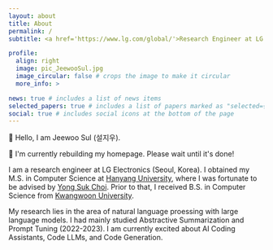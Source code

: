 ```yaml
---
layout: about
title: About
permalink: /
subtitle: <a href='https://www.lg.com/global/'>Research Engineer at LG Electronics</a>

profile:
  align: right
  image: pic_JeewooSul.jpg
  image_circular: false # crops the image to make it circular
  more_info: >

news: true # includes a list of news items
selected_papers: true # includes a list of papers marked as "selected={true}"
social: true # includes social icons at the bottom of the page
---
```


👋 Hello, I am Jeewoo Sul (설지우).

🙏 I'm currently rebuilding my homepage. Please wait until it's done!

I am a research engineer at LG Electronics (Seoul, Korea). I obtained my M.S. in Computer Science at <a href="https://www.hanyang.ac.kr/web/eng/home">Hanyang University</a>, where I was fortunate to be advised by <a href='http://ai.hanyang.ac.kr/main'>Yong Suk Choi</a>. Prior to that, I received B.S. in Computer Science from <a href='https://www.kw.ac.kr/en/'>Kwangwoon University</a>. 

My research lies in the area of natural language proessing with large language models. I had mainly studied Abstractive Summarization and Prompt Tuning (2022-2023). I am currently excited about AI Coding Assistants, Code LLMs, and Code Generation. 